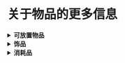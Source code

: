 ﻿# 关于物品的更多信息

<details>
<summary><strong>可放置物品</strong></summary>

<pre>
1. 黑暗之魂篝火
   描述: 在篝火附近右键点击以打开升级菜单
   合成配方 1:
       篝火（原版） × 1
       铁阔剑 × 1
   合成配方 2:
       篝火（原版） × 1
       铅阔剑 × 1
   合成站：无
</pre>

</details>

<details>
<summary><strong>饰品</strong></summary>

<pre>
1. 绿花戒指
   描述: 耐力回复速度提升 25%
        耐力回复延迟减少 15%
        这枚古老的戒指上雕刻着一朵巨大的绿色花朵，其来源不明
   掉落来源：巨龟（8.33% 概率）
</pre>

</details>

<details>
<summary><strong>消耗品</strong></summary>

<pre>
1. 防火女之魂
   Description: 使用此物品可进行属性重分配
                一位早已逝去的火之女祭司之灵魂
                每一位火之女祭司都是其篝火的实体化身
                吸引着人类向她献上人性
   获取方式：困难模式下由向导购买（5 金币）

2. 人性
   Description: 获得1点人性
                这种黑色精灵被称为人性，但其真正的本质却鲜为人知
                如果灵魂是一切生命的源泉，那么我们自身所拥有的人性能否区别于灵魂？
   掉落来源：任何敌对怪物（1% 概率）。更多细节可使用“合成浏览器（Recipe Browser）”模组查看
</pre>

</details>

